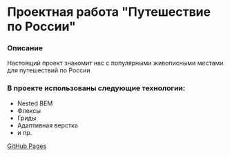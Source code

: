 # Проектная работа "Путешествие по России"

### Описание
Настоящий проект знакомит нас с популярными живописными местами для путешествий по России

### В проекте использованы следующие технологии:
- Nested BEM
- Флексы
- Гриды
- Адаптивная верстка
- и пр.

[GitHub Pages](https://uskovra.github.io/russian-trevel/)
